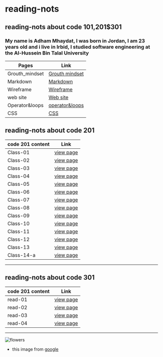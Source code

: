 # reading-nots 
## reading-nots about code 101,201$301
### My name is Adham Mhaydat, I was born in Jordan, I am 23 years old and i live in Irbid, I studied software engineering at the Al-Hussein Bin Talal University 



| Pages            | Link          |
| -------------    | ------------- |
| Grouth_mindset   | [Grouth mindset](https://adhammhaydat.github.io/reading-nots/grouth_mindset)   |
| Markdown         | [Markdown](https://adhammhaydat.github.io/reading-nots/markdoown)  |
| Wireframe        | [Wireframe](https://adhammhaydat.github.io/reading-nots/wireframe&HTML)  |
| web site        | [Web site](https://adhammhaydat.github.io/reading-nots/web%20site)  |
| Operator&loops        | [operator&loops](https://adhammhaydat.github.io/reading-nots/operator&loops)  |
| CSS        | [CSS](https://adhammhaydat.github.io/reading-nots/css)  |


## reading-nots about code 201
 
|code 201 content  | Link          |
| -------------    | ------------- |
| Class-01   | [view page](https://adhammhaydat.github.io/reading-nots/Class01)   |
| Class-02   | [view page](https://adhammhaydat.github.io/reading-nots/Class-02)  |
| Class-03   | [view page](https://adhammhaydat.github.io/reading-nots/class03)   |
| Class-04   | [view page](https://adhammhaydat.github.io/reading-nots/class04)   |
| Class-05   | [view page](https://adhammhaydat.github.io/reading-nots/class05)   |
| Class-06   | [view page](https://adhammhaydat.github.io/reading-nots/class06)   |
| Class-07   | [view page](https://adhammhaydat.github.io/reading-nots/class07)   |
| Class-08   | [view page](https://adhammhaydat.github.io/reading-nots/class08)   |
| Class-09   | [view page](https://adhammhaydat.github.io/reading-nots/class09)   |
| Class-10   | [view page](https://adhammhaydat.github.io/reading-nots/class10)   |
| Class-11   | [view page](https://adhammhaydat.github.io/reading-nots/class11)   |
| Class-12   | [view page](https://adhammhaydat.github.io/reading-nots/class12)   |
| Class-13   | [view page](https://adhammhaydat.github.io/reading-nots/class13)   |
| Class-14-a   | [view page](https://adhammhaydat.github.io/reading-nots/class14-a)   |

------------------------------
## reading-nots about code 301
 
|code 201 content  | Link          |
| -------------    | ------------- |
| read-01   | [view page](https://adhammhaydat.github.io/reading-nots/read-01)   |
| read-02   | [view page](https://adhammhaydat.github.io/reading-nots/read-02)   |
| read-03   | [view page](https://adhammhaydat.github.io/reading-nots/read-03)   |
| read-04   | [view page](https://adhammhaydat.github.io/reading-nots/read-04)   |

------------------------------
![flowers](https://www.cnet.com/a/img/-hKxkdumNe7lH0cJGaxr9q1Dgsg=/940x528/2021/03/29/0ed0cf8c-d1b0-4a21-af3a-6b1f42bf7975/floom.jpg)


- this image from [google](https://www.google.com)
